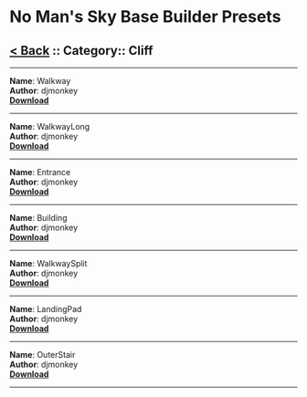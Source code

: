 # No Man's Sky Base Builder Presets  

## [< Back](https://charliebanks.github.io/nms-base-builder-presets/) :: Category:: Cliff

___

__Name__: Walkway  
__Author__: djmonkey  
[__Download__](https://raw.githubusercontent.com/charliebanks/nms-base-builder-presets/master/Cliff/djmonkey_Walkway.json)  

___

__Name__: WalkwayLong  
__Author__: djmonkey  
[__Download__](https://raw.githubusercontent.com/charliebanks/nms-base-builder-presets/master/Cliff/djmonkey_WalkwayLong.json)  

___

__Name__: Entrance  
__Author__: djmonkey  
[__Download__](https://raw.githubusercontent.com/charliebanks/nms-base-builder-presets/master/Cliff/djmonkey_Entrance.json)  

___

__Name__: Building  
__Author__: djmonkey  
[__Download__](https://raw.githubusercontent.com/charliebanks/nms-base-builder-presets/master/Cliff/djmonkey_Building.json)  

___

__Name__: WalkwaySplit  
__Author__: djmonkey  
[__Download__](https://raw.githubusercontent.com/charliebanks/nms-base-builder-presets/master/Cliff/djmonkey_WalkwaySplit.json)  

___

__Name__: LandingPad  
__Author__: djmonkey  
[__Download__](https://raw.githubusercontent.com/charliebanks/nms-base-builder-presets/master/Cliff/djmonkey_LandingPad.json)  

___

__Name__: OuterStair  
__Author__: djmonkey  
[__Download__](https://raw.githubusercontent.com/charliebanks/nms-base-builder-presets/master/Cliff/djmonkey_OuterStair.json)  

___

